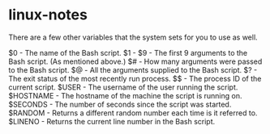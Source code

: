 # linux-notes
There are a few other variables that the system sets for you to use as well.

$0 - The name of the Bash script.
$1 - $9 - The first 9 arguments to the Bash script. (As mentioned above.)
$# - How many arguments were passed to the Bash script.
$@ - All the arguments supplied to the Bash script.
$? - The exit status of the most recently run process.
$$ - The process ID of the current script.
$USER - The username of the user running the script.
$HOSTNAME - The hostname of the machine the script is running on.
$SECONDS - The number of seconds since the script was started.
$RANDOM - Returns a different random number each time is it referred to.
$LINENO - Returns the current line number in the Bash script.
